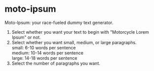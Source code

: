 # moto-ipsum
Moto-Ipsum: your race-fueled dummy text generator. 

1. Select whether you want your text to begin with "Motorcycle Lorem Ipsum" or not.  
2. Select whether you want small, medium, or large paragraphs.  
  small: 6-10 words per sentence  
  medium: 10-14 words per sentence  
  large: 14-18 words per sentence  
3. Select the number of paragraphs you want.